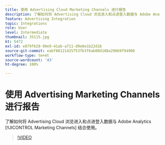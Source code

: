```yaml
---
title: 使用 Advertising Cloud Marketing Channels 进行报告
description: 了解如何将 Advertising Cloud 浏览进入和点进登入数据与 Adobe Analytics Marketing Channels 结合使用。
feature: Advertising Integration
topic: Integrations
role: User
level: Intermediate
thumbnail: 35115.jpg
kt: 5472
exl-id: e879f628-99e9-41ab-a711-d9e6e1b22d16
source-git-commit: eabf80121425753fb3f6ab00d188a29669f94908
workflow-type: tm+mt
source-wordcount: '43'
ht-degree: 100%

---
```


# 使用 Advertising Marketing Channels 进行报告

了解如何将 Advertising Cloud 浏览进入和点进登入数据与 Adobe Analytics [!UICONTROL Marketing Channels] 结合使用。

>[!VIDEO](https://video.tv.adobe.com/v/40941/?quality=12&learn=on&captions=chi_hans)
